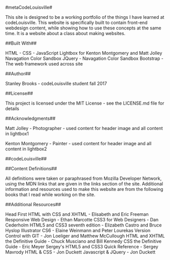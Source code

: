 #metaCodeLouisville#

This site is designed to be a working portfolio of the things I have learned at codeLouisville. This website is specifically built to contain front-end webdesign content, while showing how to use these concepts at the same time. It is a website about a class about making websites.

##Built With##

HTML - CSS - JavaScript
Lightbox for Kenton Montgomery and Matt Jolley 
Navagation Color Sandbox JQuery - Navagation Color Sandbox 
Bootstrap - The web framework used across site

##Author##

Stanley Brooks - codeLouisville student fall 2017

##License##

This project is licensed under the MIT License - see the LICENSE.md file for details

##Acknowledgments##

Matt Jolley - Photographer - used content for header image and all content in lightbox1

Kenton Montgomery - Painter - used content for header image and all content in lightbox2

##codeLouisville##

##Content Definitions##

All definitions were taken or paraphrased from Mozilla Developer Network, using the MDN links that are given in the links section of the site.  Additional information and resources used to make this website are from the following books that I read while working on the site.

##Additional Resources##

Head First HTML with CSS and XHTML - Elisabeth and Eric Freeman
Responsive Web Design - Ethan Marcotte
CSS3 for Web Designers - Dan Cederholm
HTML5 and CSS3 seventh edition - Elizabeth Castro and Bruce Hyslop
Illustrator CS6 - Elaine Weinmann and Peter Lourekas
Version Control with GIT - Jon Loeliger and Matthew McCullough
HTML and XHTML the Definitive Guide - Chuck Musciano and Bill Kennedy
CSS the Definitive Guide - Eric Meyer
Sergey's HTML5 and CSS3 Quick Reference - Sergey Mavrody
HTML & CSS - Jon Duckett
Javascript & JQuery - Jon Duckett
